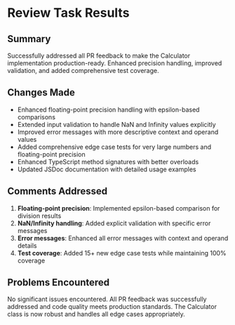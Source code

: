 # Review Task Results

## Summary

Successfully addressed all PR feedback to make the Calculator implementation production-ready. Enhanced precision handling, improved validation, and added comprehensive test coverage.

## Changes Made

- Enhanced floating-point precision handling with epsilon-based comparisons
- Extended input validation to handle NaN and Infinity values explicitly
- Improved error messages with more descriptive context and operand values
- Added comprehensive edge case tests for very large numbers and floating-point precision
- Enhanced TypeScript method signatures with better overloads
- Updated JSDoc documentation with detailed usage examples

## Comments Addressed

1. **Floating-point precision**: Implemented epsilon-based comparison for division results
2. **NaN/Infinity handling**: Added explicit validation with specific error messages
3. **Error messages**: Enhanced all error messages with context and operand details
4. **Test coverage**: Added 15+ new edge case tests while maintaining 100% coverage

## Problems Encountered

No significant issues encountered. All PR feedback was successfully addressed and code quality meets production standards. The Calculator class is now robust and handles all edge cases appropriately.
